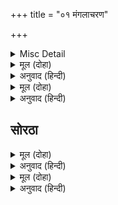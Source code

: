 +++
title = "०१ मंगलाचरण"

+++


<details><summary>Misc Detail</summary>

श्लोक
</details>

<details><summary>मूल (दोहा)</summary>

कुन्देन्दीवरसुन्दरावतिबलौ विज्ञानधामावुभौ  
शोभाढॺौ वरधन्विनौ श्रुतिनुतौ गोविप्रवृन्दप्रियौ।  
मायामानुषरूपिणौ रघुवरौ सद्धर्मवर्मौ हितौ  
सीतान्वेषणतत्परौ पथिगतौ भक्तिप्रदौ तौ हि नः॥ १॥
</details>

<details><summary>अनुवाद (हिन्दी)</summary>

कंदपुष्प व नील कमल यांच्यासमान सुंदर, गोरे व सावळे, अत्यंत बलवान, सर्वज्ञ, लावण्यसंपन्न, श्रेष्ठ धनुर्धर, वेदांनी स्तुती केलेले, गोब्राह्मणांच्या समुदायाला प्रिय, मायेने मनुष्यरूप धारण केलेले, श्रेष्ठ धर्माच्या संरक्षणासाठी कवचस्वरूप, सर्वांचे हितकारी, श्रीसीतेच्या शोधाला निघालेले पांथस्थ असे रघुकुलशिरोमणी श्रीराम आणि लक्ष्मण हे दोघे बंधू आम्हांला भक्तीच प्रदान करोत.॥ १॥
</details>

<details><summary>मूल (दोहा)</summary>

ब्रह्माम्भोधिसमुद्भवं कलिमलप्रध्वंसनं चाव्ययं  
श्रीमच्छम्भुमुखेन्दुसुन्दरवरे संशोभितं सर्वदा।  
संसारामयभेषजं सुखकरं श्रीजानकीजीवनं  
धन्यास्ते कृतिनः पिबन्ति सततं श्रीरामनामामृतम्॥ २॥
</details>

<details><summary>अनुवाद (हिन्दी)</summary>

जे वेदरूपी समुद्राचे मंथन केल्याने उत्पन्न झालेले व कलियुगाचे दोष पूर्णपणे नष्ट करणारे, अविनाशी, भगवान श्रीशंभूंच्या सुंदर व श्रेष्ठ मुखरूपी चंद्रामध्ये सदैव शोभणारे, जन्म-मरणरूपी रोगाचे औषध असलेले, सर्वांना सुख देणारे आणि श्रीजानकीजीवन अशा श्रीरामनामरूपी अमृताचे जे निरंतर पान करीत असतात, ते पुण्यात्मे धन्य होत.॥ २॥
</details>

## सोरठा


<details><summary>मूल (दोहा)</summary>

मुक्ति जन्म महि जानि ग्यान खानि अघ हानि कर।  
जहँ बस संभु भवानि सो कासी सेइअ कस न॥
</details>

<details><summary>अनुवाद (हिन्दी)</summary>

जेथे श्रीशिवपार्वती राहातात, त्या काशीला मुक्तीचे माहेर, ज्ञानाची खाण आणि पापांचा नाश करणारी मानून तिचे सेवन का करू नये?
</details>

<details><summary>मूल (दोहा)</summary>

जरत सकल सुर बृंद बिषम गरल जेहिं पान किय।  
तेहि न भजसि मन मंद को कृपाल संकर सरिस॥
</details>

<details><summary>अनुवाद (हिन्दी)</summary>

ज्या भीषण हलाहल विषाने सर्व देव होरपळू लागले होते, ते स्वतः प्राशन करणाऱ्या श्रीशंकरांना, हे मना, तू का भजत नाहीस? त्यांच्यासारखा दयाळू दुसरा कोण आहे?
</details>

